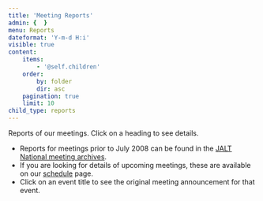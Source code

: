 ```yaml
---
title: 'Meeting Reports'
admin: {  }
menu: Reports
dateformat: 'Y-m-d H:i'
visible: true
content:
    items:
        - '@self.children'
    order:
        by: folder
        dir: asc
    pagination: true
    limit: 10
child_type: reports
---
```


Reports of our meetings. Click on a heading to see details.
* Reports for meetings prior to July 2008 can be found in the [JALT National meeting archives](https://hosted.jalt.org/calendar/archive.php?page=group&id=16).
* If you are looking for details of upcoming meetings, these are available on our [schedule](schedule) page.
* Click on an event title to see the original meeting announcement for that event.
